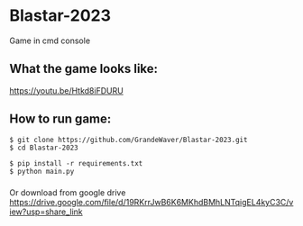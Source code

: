 # Blastar-2023
Game in cmd console

<h2>What the game looks like:</h2>
<a href="https://youtu.be/Htkd8iFDURU" target="_blank">https://youtu.be/Htkd8iFDURU</a>

<h2>How to run game:</h2>

```
$ git clone https://github.com/GrandeWaver/Blastar-2023.git
$ cd Blastar-2023
```

```
$ pip install -r requirements.txt
$ python main.py
```

<h3></h3>
Or download from google drive
<a href="https://drive.google.com/file/d/19RKrrJwB6K6MKhdBMhLNTqigEL4kyC3C/view?usp=share_link">https://drive.google.com/file/d/19RKrrJwB6K6MKhdBMhLNTqigEL4kyC3C/view?usp=share_link</a>
